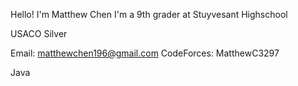 Hello! I'm Matthew Chen
I'm a 9th grader at Stuyvesant Highschool


USACO Silver


Email: matthewchen196@gmail.com
CodeForces: MatthewC3297

Java

